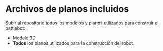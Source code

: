 # Archivos de planos incluidos

Subir al repositorio todos los modelos y planos utilizados para construir el battlebot:

- Modelo 3D
- **Todos** los planos utilizados para la construcción del robot.
